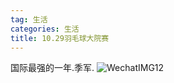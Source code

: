 ```yaml
---
tag: 生活
categories: 生活
title: 10.29羽毛球大院赛
---
```


国际最强的一年.季军.
![WechatIMG12](https://lh3.googleusercontent.com/-17BtUUY9dq4/WfWWRa453xI/AAAAAAAAAps/qp25_re5kj8ibu0pA6oCQ5KbxcmQ8yKmACHMYCw/I/WechatIMG12.jpeg)

